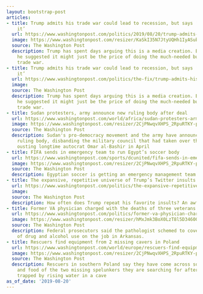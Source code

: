 ```yaml
---
layout: bootstrap-post
articles:
- title: Trump admits his trade war could lead to recession, but says ‘I have to do
    it’
  url: https://www.washingtonpost.com/politics/2019/08/20/trump-admits-his-trade-war-could-lead-recession-says-i-have-do-it/
  image: https://www.washingtonpost.com/resizer/KaSkI35N7JtyUQHh1IyASubKXuQ=/1484x0/d1i4t8bqe7zgj6.cloudfront.net/08-20-2019/t_09438d7de8d8400b998da9948fda218a_name_dbcffb20_c384_11e9_8bf7_cde2d9e09055_scaled.jpg
  source: The Washington Post
  description: Trump has spent days arguing this is a media creation. But on Tuesday,
    he suggested it might just be the price of doing the much-needed business of his
    trade war.
- title: Trump admits his trade war could lead to recession, but says ‘I have to do
    it’
  url: https://www.washingtonpost.com/politics/the-fix/trump-admits-his-trade-war-could-lead-to-recession-but-says-i-have-to-do-it/2019/08/20/d8556964-29b1-400e-ba0b-0a16580fe862_story.html
  image: 
  source: The Washington Post
  description: Trump has spent days arguing this is a media creation. But on Tuesday,
    he suggested it might just be the price of doing the much-needed business of his
    trade war.
- title: Sudan protesters, army announce new ruling body after deal
  url: https://www.washingtonpost.com/world/africa/sudan-protesters-army-announce-new-ruling-body-after-deal/2019/08/20/650cd8c8-c384-11e9-8bf7-cde2d9e09055_story.html
  image: https://www.washingtonpost.com/resizer/2CjPNwqvXHPS_2RpuRTKY-p3eVo=/1484x0/www.washingtonpost.com/pb/resources/img/twp-social-share.png
  source: The Washington Post
  description: Sudan's pro-democracy movement and the army have announced a joint
    ruling body, disbanding the military council that had taken over the country after
    ousting longtime autocrat Omar al-Bashir in April
- title: FIFA sends in emergency team to run Egypt’s soccer body
  url: https://www.washingtonpost.com/sports/dcunited/fifa-sends-in-emergency-team-to-run-egypts-soccer-body/2019/08/20/4bc5b6fa-c384-11e9-8bf7-cde2d9e09055_story.html
  image: https://www.washingtonpost.com/resizer/2CjPNwqvXHPS_2RpuRTKY-p3eVo=/1484x0/www.washingtonpost.com/pb/resources/img/twp-social-share.png
  source: The Washington Post
  description: Egyptian soccer is getting an emergency management team from FIFA
- title: The expansive, repetitive universe of Trump’s Twitter insults
  url: https://www.washingtonpost.com/politics/the-expansive-repetitive-universe-of-trumps-twitter-insults/2019/08/20/80f95c67-cab4-4dfb-a37d-f4832fad40bb_story.html
  image: 
  source: The Washington Post
  description: How often does Trump repeat his favorite insults? An awful lot.
- title: Former VA physician charged with the deaths of three veterans
  url: https://www.washingtonpost.com/politics/former-va-physician-charged-with-the-deaths-of-three-veterans/2019/08/20/0119ea16-c345-11e9-9986-1fb3e4397be4_story.html
  image: https://www.washingtonpost.com/resizer/hMxJmk3BoX0LzT8l5D3460ORY5c=/1484x0/arc-anglerfish-washpost-prod-washpost.s3.amazonaws.com/public/4OTV67GDLUI6TC7XZXRNTYEQKU.jpg
  source: The Washington Post
  description: Federal prosecutors said the pathologist schemed to cover up years
    of drug and alcohol use on the job in Arkansas.
- title: Rescuers find equipment from 2 missing cavers in Poland
  url: https://www.washingtonpost.com/world/europe/rescuers-find-equipment-from-2-missing-cavers-in-poland/2019/08/20/da22d672-c383-11e9-8bf7-cde2d9e09055_story.html
  image: https://www.washingtonpost.com/resizer/2CjPNwqvXHPS_2RpuRTKY-p3eVo=/1484x0/www.washingtonpost.com/pb/resources/img/twp-social-share.png
  source: The Washington Post
  description: Rescuers in southern Poland say they have come across some equipment
    and food of the two missing spelunkers they are searching for after they were
    trapped by rising water in a cave
as_of_date: '2019-08-20'
---
```



